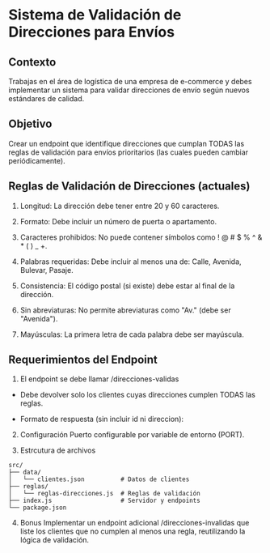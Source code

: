 # Sistema de Validación de Direcciones para Envíos

## Contexto

Trabajas en el área de logística de una empresa de e-commerce y debes implementar un sistema para validar direcciones de envío según nuevos estándares de calidad.

## Objetivo

Crear un endpoint que identifique direcciones que cumplan TODAS las reglas de validación para envíos prioritarios (las cuales pueden cambiar periódicamente).

## Reglas de Validación de Direcciones (actuales)

1. Longitud: La dirección debe tener entre 20 y 60 caracteres.

2. Formato: Debe incluir un número de puerta o apartamento.

3. Caracteres prohibidos: No puede contener símbolos como ! @ # $ % ^ & \* ( ) \_ +.

4. Palabras requeridas: Debe incluir al menos una de: Calle, Avenida, Bulevar, Pasaje.

5. Consistencia: El código postal (si existe) debe estar al final de la dirección.

6. Sin abreviaturas: No permite abreviaturas como "Av." (debe ser "Avenida").

7. Mayúsculas: La primera letra de cada palabra debe ser mayúscula.

## Requerimientos del Endpoint

1. El endpoint se debe llamar /direcciones-validas

- Debe devolver solo los clientes cuyas direcciones cumplen TODAS las reglas.

- Formato de respuesta (sin incluir id ni direccion):

2.  Configuración
    Puerto configurable por variable de entorno (PORT).

3.  Estrcutura de archivos

```
src/
├── data/
│   └── clientes.json          # Datos de clientes
├── reglas/
│   └── reglas-direcciones.js  # Reglas de validación
├── index.js                   # Servidor y endpoints
└── package.json
```

4.  Bonus
    Implementar un endpoint adicional /direcciones-invalidas que liste los clientes que no cumplen al menos una regla, reutilizando la lógica de validación.
